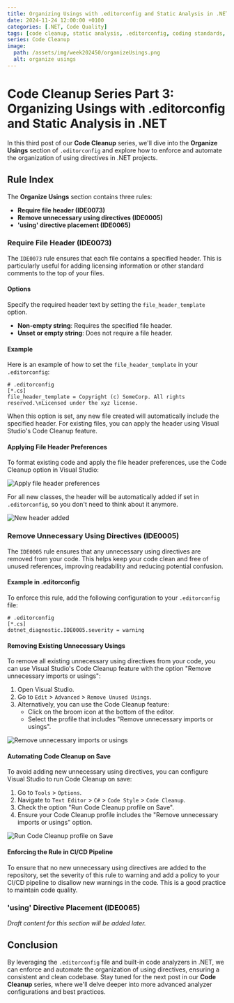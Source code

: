 ```yaml
---
title: Organizing Usings with .editorconfig and Static Analysis in .NET
date: 2024-11-24 12:00:00 +0100
categories: [.NET, Code Quality]
tags: [code cleanup, static analysis, .editorconfig, coding standards, .NET]
series: Code Cleanup
image:
  path: /assets/img/week202450/organizeUsings.png
  alt: organize usings
---
```


# Code Cleanup Series Part 3: Organizing Usings with .editorconfig and Static Analysis in .NET

In this third post of our **Code Cleanup** series, we'll dive into the **Organize Usings** section of `.editorconfig` and explore how to enforce and automate the organization of using directives in .NET projects.

## Rule Index

The **Organize Usings** section contains three rules:
- **Require file header (IDE0073)**
- **Remove unnecessary using directives (IDE0005)**
- **'using' directive placement (IDE0065)**

### Require File Header (IDE0073)

The `IDE0073` rule ensures that each file contains a specified header. This is particularly useful for adding licensing information or other standard comments to the top of your files.

#### Options

Specify the required header text by setting the `file_header_template` option.

- **Non-empty string**: Requires the specified file header.
- **Unset or empty string**: Does not require a file header.

#### Example

Here is an example of how to set the `file_header_template` in your `.editorconfig`:

```properties
# .editorconfig
[*.cs]
file_header_template = Copyright (c) SomeCorp. All rights reserved.\nLicensed under the xyz license.
```

When this option is set, any new file created will automatically include the specified header. For existing files, you can apply the header using Visual Studio's Code Cleanup feature.

#### Applying File Header Preferences

To format existing code and apply the file header preferences, use the Code Cleanup option in Visual Studio:

![Apply file header preferences](path/to/screenshot.png)

For all new classes, the header will be automatically added if set in `.editorconfig`, so you don't need to think about it anymore.

![New header added](path/to/gif.gif)

### Remove Unnecessary Using Directives (IDE0005)

The `IDE0005` rule ensures that any unnecessary using directives are removed from your code. This helps keep your code clean and free of unused references, improving readability and reducing potential confusion.

#### Example in .editorconfig

To enforce this rule, add the following configuration to your `.editorconfig` file:

```properties
# .editorconfig
[*.cs]
dotnet_diagnostic.IDE0005.severity = warning
```

#### Removing Existing Unnecessary Usings

To remove all existing unnecessary using directives from your code, you can use Visual Studio's Code Cleanup feature with the option "Remove unnecessary imports or usings":

1. Open Visual Studio.
2. Go to `Edit` > `Advanced` > `Remove Unused Usings`.
3. Alternatively, you can use the Code Cleanup feature:
   - Click on the broom icon at the bottom of the editor.
   - Select the profile that includes "Remove unnecessary imports or usings".

![Remove unnecessary imports or usings](path/to/screenshot.png)

#### Automating Code Cleanup on Save

To avoid adding new unnecessary using directives, you can configure Visual Studio to run Code Cleanup on save:

1. Go to `Tools` > `Options`.
2. Navigate to `Text Editor` > `C#` > `Code Style` > `Code Cleanup`.
3. Check the option "Run Code Cleanup profile on Save".
4. Ensure your Code Cleanup profile includes the "Remove unnecessary imports or usings" option.

![Run Code Cleanup profile on Save](path/to/screenshot.png)

#### Enforcing the Rule in CI/CD Pipeline

To ensure that no new unnecessary using directives are added to the repository, set the severity of this rule to warning and add a policy to your CI/CD pipeline to disallow new warnings in the code. This is a good practice to maintain code quality.

### 'using' Directive Placement (IDE0065)

*Draft content for this section will be added later.*

## Conclusion

By leveraging the `.editorconfig` file and built-in code analyzers in .NET, we can enforce and automate the organization of using directives, ensuring a consistent and clean codebase. Stay tuned for the next post in our **Code Cleanup** series, where we'll delve deeper into more advanced analyzer configurations and best practices.

